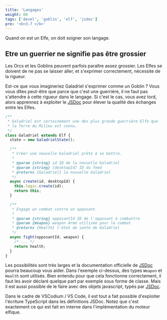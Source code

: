 ```yaml
---
title: 'Langages'
weight: 60
tags: ['devel', 'goblin', 'elf', 'jsdoc']
pre: '<b>3.7 </b>'
---
```


Quand on est un Elfe, on doit soigner son langage.

## Etre un guerrier ne signifie pas être grossier

Les Orcs et les Goblins peuvent parfois paraître assez grossier. Les Elfes se
doivent de ne pas se laisser aller, et s'exprimer correctement, nécessite de la
rigueur.

Est-ce que vous imagineriez Galadriel s'exprimer comme un Goblin ? Vous vous
dîtes peut-être que parce que c'est une guerrière, il ne faut pas s'attendre à
cette rigueur dans le langage. Si c'est le cas, vous avez tord, alors apprennez
à exploiter le [JSDoc][1] pour élever la qualité des échanges entre les Elfes.

```js
/**
 * Galadriel est certainement une des plus grande guerrière Elfe que
 * la Terre du Milieu est connu.
 */
class Galadriel extends Elf {
  state = new GaladrielState();

  /**
   * Créer une nouvelle Galadriel prête à se battre.
   *
   * @param {string} id ID de la nouvelle Galadriel
   * @param {string} [desktopId] ID du feed
   * @returns {Galadriel} la nouvelle Galadriel
   */
  async create(id, desktopId) {
    this.logic.create(id);
    return this;
  }

  /**
   * Engage un combat contre un opposant.
   *
   * @param {string} opposantId ID de l'opposant à combattre
   * @param {Weapon} weapon Arme utilisée pour le combat
   * @returns {Health} l'état de santé de Galadriel
   */
  async fight(opposantId, weapon) {
    /* ... */
    return health;
  }
}
```

Les possibilités sont très larges et la documentation officielle de [JSDoc][1]
pourra beaucoup vous aider. Dans l'exemple ci-dessus, des types `Weapon` et
`Health` sont utilisés. Bien entendu pour que cela fonctionne correctement, il
faut les avoir déclaré quelque part par exemple sous forme de classe. Mais il
est aussi possible de le faire avec des objets javascript, typés par [JSDoc][1].

Dans le cadre de VSCodium / VS Code, il est tout a fait possible d'exploiter
l'écriture TypeScript dans les définitions JSDoc. Notez que c'est exactement ce
qui est fait en interne dans l'implémentation du moteur elfique.

[1]: https://jsdoc.app/
